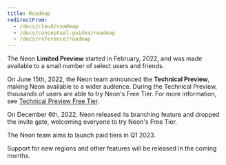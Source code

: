 ```yaml
---
title: Roadmap
redirectFrom:
  - /docs/cloud/roadmap
  - /docs/conceptual-guides/roadmap
  - /docs/reference/roadmap
---
```


The Neon **Limited Preview** started in February, 2022, and was made available to a small number of select users and friends.

On June 15th, 2022, the Neon team announced the **Technical Preview**, making Neon available to a wider audience. During the Technical Preview, thousands of users are able to try Neon's Free Tier. For more information, see [Technical Preview Free Tier](/docs/reference/technical-preview-free-tier).

On December 6th, 2022, Neon released its branching feature and dropped the invite gate, welcoming everyone to try Neon's Free Tier.

The Neon team aims to launch paid tiers in Q1 2023.

Support for new regions and other features will be released in the coming months.
